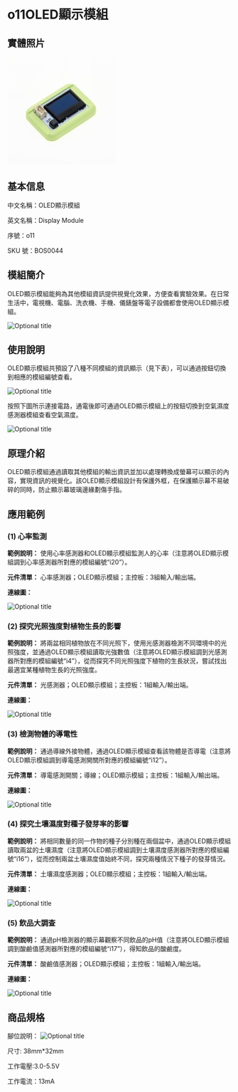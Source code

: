 # o11OLED顯示模組

## 實體照片

![Optional title](../.gitbook/assets/boson-xian-shi-ping-mo-kuai-shi-wu-tu.jpg)

## 基本信息

中文名稱：OLED顯示模組

英文名稱：Display Module

序號：o11

SKU 號：BOS0044

## 模組簡介

OLED顯示模組能夠為其他模組資訊提供視覺化效果，方便查看實驗效果。在日常生活中，電視機、電腦、洗衣機、手機、儀錶盤等電子設備都會使用OLED顯示模組。

![Optional title](../.gitbook/assets/boson-xian-shi-ping-mo-kuai-shi-li.png)

## 使用說明

OLED顯示模組共預設了八種不同模組的資訊顯示（見下表），可以通過按鈕切換到相應的模組編號查看。

![Optional title](../.gitbook/assets/boson-xian-shi-ping-mo-kuai-shi-yong-shuo-ming-1.png)

按照下圖所示連接電路，通電後即可通過OLED顯示模組上的按鈕切換到空氣濕度感測器模組查看空氣濕度。

![Optional title](../.gitbook/assets/boson-xian-shi-ping-mo-kuai-shi-yong-shuo-ming-2.png)

## 原理介紹

OLED顯示模組通過讀取其他模組的輸出資訊並加以處理轉換成螢幕可以顯示的內容，實現資訊的視覺化。該OLED顯示模組設計有保護外框，在保護顯示幕不易破碎的同時，防止顯示幕玻璃邊緣劃傷手指。

## 應用範例

### **\(1\) 心率監測**

**範例說明：** 使用心率感測器和OLED顯示模組監測人的心率（注意將OLED顯示模組調到心率感測器所對應的模組編號“i20”）。

**元件清單：** 心率感測器；OLED顯示模組；主控板：3組輸入/輸出端。

**連線圖：**

![Optional title](../.gitbook/assets/boson-xian-shi-ping-mo-kuai-xin-shuai-jian-ce-lian-xian-tu.png)

### **\(2\) 探究光照強度對植物生長的影響**

**範例說明：** 將兩盆相同植物放在不同光照下，使用光感測器檢測不同環境中的光照強度，並通過OLED顯示模組讀取光強數值（注意將OLED顯示模組調到光感測器所對應的模組編號“i4”），從而探究不同光照強度下植物的生長狀況，嘗試找出最適宜某種植物生長的光照強度。

**元件清單：** 光感測器；OLED顯示模組；主控板：1組輸入/輸出端。

**連線圖：**

![Optional title](../.gitbook/assets/boson-xian-shi-ping-mo-kuai-guang-qiang-dui-zhi-wu-ying-xiang-lian-xian-tu.png)

### **\(3\) 檢測物體的導電性**

**範例說明：** 通過導線外接物體，通過OLED顯示模組查看該物體是否導電（注意將OLED顯示模組調到導電感測開關所對應的模組編號“i12”）。

**元件清單：** 導電感測開關；導線；OLED顯示模組；主控板：1組輸入/輸出端。

**連線圖：**

![Optional title](../.gitbook/assets/boson-xian-shi-ping-mo-kuai-jian-ce-wu-ti-de-dao-dian-xing-lian-xian-tu.png)

### **\(4\) 探究土壤濕度對種子發芽率的影響**

**範例說明：** 將相同數量的同一作物的種子分別種在兩個盆中，通過OLED顯示模組讀取兩盆的土壤濕度（注意將OLED顯示模組調到土壤濕度感測器所對應的模組編號“i16”），從而控制兩盆土壤濕度值始終不同，探究兩種情況下種子的發芽情況。

**元件清單：** 土壤濕度感測器；OLED顯示模組；主控板：1組輸入/輸出端。

**連線圖：**

![Optional title](../.gitbook/assets/boson-xian-shi-ping-mo-kuai-tu-rang-dui-zhong-zi-fa-ya-shuai-de-ying-xiang-lian-xian-tu.png)

### **\(5\) 飲品大調查**

**範例說明：** 通過pH檢測器的顯示幕觀察不同飲品的pH值（注意將OLED顯示模組調到酸鹼值感測器所對應的模組編號“i17”），得知飲品的酸鹼度。

**元件清單：** 酸鹼值感測器；OLED顯示模組；主控板：1組輸入/輸出端。

**連線圖：**

![Optional title](../.gitbook/assets/boson-xian-shi-ping-mo-kuai-yin-pin-da-tiao-cha-lian-xian-tu.png)

## 商品規格

腳位說明： ![Optional title](../.gitbook/assets/boson-xian-shi-ping-mo-kuai-yin-jiao-shuo-ming.png)

尺寸: 38mm\*32mm

工作電壓:3.0-5.5V

工作電流：13mA

